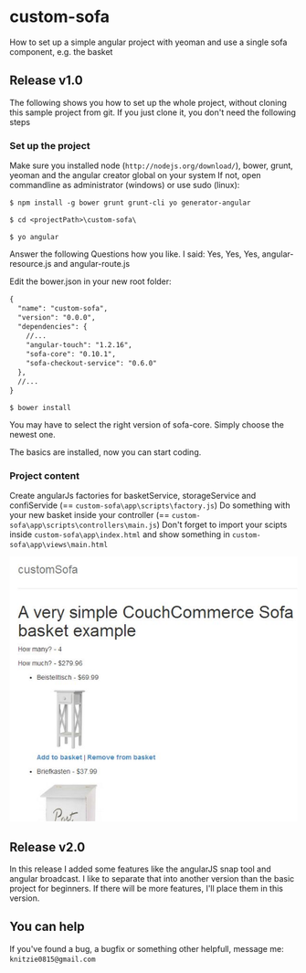 # custom-sofa
How to set up a simple angular project with yeoman and use a single sofa component, e.g. the basket

## Release v1.0
The following shows you how to set up the whole project, without cloning this sample project from git.
If you just clone it, you don't need the following steps

### Set up the project
Make sure you installed node (`http://nodejs.org/download/`), bower, grunt, yeoman and the angular creator global on your system
If not, open commandline as administrator (windows) or use sudo (linux):
```
$ npm install -g bower grunt grunt-cli yo generator-angular
```
```
$ cd <projectPath>\custom-sofa\
```
```
$ yo angular
```

Answer the following Questions how you like. I said: Yes, Yes, Yes, angular-resource.js and angular-route.js

Edit the bower.json in your new root folder:
```
{
  "name": "custom-sofa",
  "version": "0.0.0",
  "dependencies": {
    //...
    "angular-touch": "1.2.16",
    "sofa-core": "0.10.1",
    "sofa-checkout-service": "0.6.0"
  },
  //...
}
```
```
$ bower install
```

You may have to select the right version of sofa-core. Simply choose the newest one.

The basics are installed, now you can start coding. 

### Project content
Create angularJs factories for basketService, storageService and confiServide (== `custom-sofa\app\scripts\factory.js`)
Do something with your new basket inside your controller (== `custom-sofa\app\scripts\controllers\main.js`)
Don't forget to import your scipts inside `custom-sofa\app\index.html` and show something in `custom-sofa\app\views\main.html`

![screenshot](/screenshot.jpg?raw=true "screenshot")

## Release v2.0
In this release I added some features like the angularJS snap tool and angular broadcast. I like to separate that into 
another version than the basic project for beginners. If there will be more features, I'll place them in this version.

## You can help
If you've found a bug, a bugfix or something other helpfull, message me: `knitzie0815@gmail.com`